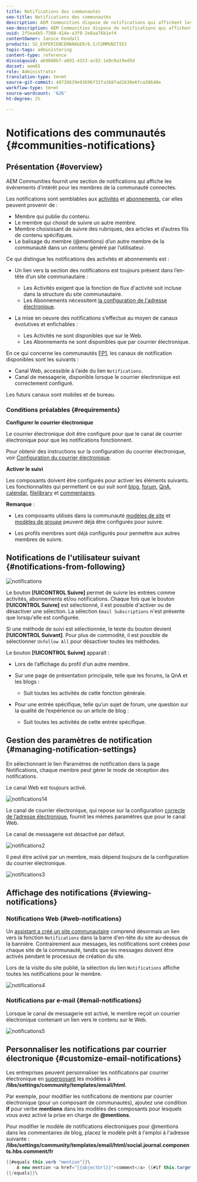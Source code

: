 ```yaml
---
title: Notifications des communautés
seo-title: Notifications des communautés
description: AEM Communities dispose de notifications qui affichent les événements d'intérêt pour le membre de la communauté connecté
seo-description: AEM Communities dispose de notifications qui affichent les événements d'intérêt pour le membre de la communauté connecté
uuid: 2f5ea4b5-7308-414e-a3f8-2e8aa76b1ef4
contentOwner: Janice Kendall
products: SG_EXPERIENCEMANAGER/6.5/COMMUNITIES
topic-tags: administering
content-type: reference
discoiquuid: ab9088b7-a691-4153-ac82-1e8c0a19ed5d
docset: aem65
role: Administrator
translation-type: tm+mt
source-git-commit: 48726639e93696f32fa368fad2630e6fca50640e
workflow-type: tm+mt
source-wordcount: '626'
ht-degree: 2%

---
```



# Notifications des communautés {#communities-notifications}

## Présentation {#overview}

AEM Communities fournit une section de notifications qui affiche les événements d’intérêt pour les membres de la communauté connectés.

Les notifications sont semblables aux [activités](/help/communities/essentials-activities.md) et [abonnements](/help/communities/subscriptions.md), car elles peuvent provenir de :

* Membre qui publie du contenu.
* Le membre qui choisit de suivre un autre membre.
* Membre choisissant de suivre des rubriques, des articles et d’autres fils de contenu spécifiques.
* Le balisage du membre (@mentions) d’un autre membre de la communauté dans un contenu généré par l’utilisateur.

Ce qui distingue les notifications des activités et abonnements est :

* Un lien vers la section des notifications est toujours présent dans l’en-tête d’un site communautaire :

   * Les Activités exigent que la fonction de flux d&#39;activité [](/help/communities/functions.md#activity-stream-function) soit incluse dans la structure du site communautaire.
   * Les Abonnements nécessitent [la configuration de l&#39;adresse électronique](/help/communities/email.md).

* La mise en oeuvre des notifications s’effectue au moyen de canaux évolutives et enfichables :

   * Les Activités ne sont disponibles que sur le Web.
   * Les Abonnements ne sont disponibles que par courrier électronique.

En ce qui concerne les communautés [FP1](/help/communities/deploy-communities.md#latestfeaturepack), les canaux de notification disponibles sont les suivants :

* Canal Web, accessible à l’aide du lien `Notifications`.
* Canal de messagerie, disponible lorsque le courrier électronique est correctement configuré.

Les futurs canaux sont mobiles et de bureau.

### Conditions préalables {#requirements}

**Configurer le courrier électronique**

Le courrier électronique doit être configuré pour que le canal de courrier électronique pour que les notifications fonctionnent.

Pour obtenir des instructions sur la configuration du courrier électronique, voir [Configuration du courrier électronique](/help/communities/analytics.md).

**Activer le suivi**

Les composants doivent être configurés pour activer les éléments suivants. Les fonctionnalités qui permettent ce qui suit sont [blog](/help/communities/blog-feature.md), [forum](/help/communities/forum.md), [QnA](/help/communities/working-with-qna.md), [calendar](/help/communities/calendar.md), [filelibrary](/help/communities/file-library.md) et [commentaires](/help/communities/comments.md).

**Remarque** :

* Les composants utilisés dans la communauté [modèles de site](/help/communities/sites.md) et [modèles de groupe](/help/communities/tools-groups.md) peuvent déjà être configurés pour suivre.

* Les profils membres sont déjà configurés pour permettre aux autres membres de suivre.

## Notifications de l&#39;utilisateur suivant {#notifications-from-following}

![notifications](assets/notifications.png)

Le bouton **[!UICONTROL Suivre]** permet de suivre les entrées comme activités, abonnements et/ou notifications. Chaque fois que le bouton **[!UICONTROL Suivre]** est sélectionné, il est possible d&#39;activer ou de désactiver une sélection. La sélection `Email Subscriptions` n&#39;est présente que lorsqu&#39;elle est configurée.

Si une méthode de suivi est sélectionnée, le texte du bouton devient **[!UICONTROL Suivant]**. Pour plus de commodité, il est possible de sélectionner `Unfollow All` pour désactiver toutes les méthodes.

Le bouton **[!UICONTROL Suivre]** apparaît :

* Lors de l’affichage du profil d’un autre membre.
* Sur une page de présentation principale, telle que les forums, la QnA et les blogs :

   * Suit toutes les activités de cette fonction générale.

* Pour une entrée spécifique, telle qu’un sujet de forum, une question sur la qualité de l’expérience ou un article de blog :

   * Suit toutes les activités de cette entrée spécifique.

## Gestion des paramètres de notification {#managing-notification-settings}

En sélectionnant le lien Paramètres de notification dans la page Notifications, chaque membre peut gérer le mode de réception des notifications.

Le canal Web est toujours activé.

![notifications14](assets/notifications1.png)

Le canal de courrier électronique, qui repose sur la configuration [correcte de l’adresse électronique](/help/communities/email.md), fournit les mêmes paramètres que pour le canal Web.

Le canal de messagerie est désactivé par défaut.

![notifications2](assets/notifications2.png)

Il peut être activé par un membre, mais dépend toujours de la configuration du courrier électronique.

![notifications3](assets/notifications3.png)

## Affichage des notifications {#viewing-notifications}

### Notifications Web {#web-notifications}

Un [assistant a créé un site communautaire](/help/communities/sites-console.md) comprend désormais un lien vers la fonction `Notifications` dans la barre d&#39;en-tête du site au-dessus de la bannière. Contrairement aux messages, les notifications sont créées pour chaque site de la communauté, tandis que les messages doivent être activés pendant le processus de création du site.

Lors de la visite du site publié, la sélection du lien `Notifications` affiche toutes les notifications pour le membre.

![notifications4](assets/notifications4.png)

### Notifications par e-mail {#email-notifications}

Lorsque le canal de messagerie est activé, le membre reçoit un courrier électronique contenant un lien vers le contenu sur le Web.

![notifications5](assets/notifications5.png)

## Personnaliser les notifications par courrier électronique {#customize-email-notifications}

Les entreprises peuvent personnaliser les notifications par courrier électronique en [superposant](/help/communities/client-customize.md#overlays) les modèles à **/libs/settings/community/templates/email/html**.

Par exemple, pour modifier les notifications de mentions par courrier électronique (pour un composant de communautés), ajoutez une condition **if** pour verbe **mentions** dans les modèles des composants pour lesquels vous avez activé la prise en charge de **@mentions**.

Pour modifier le modèle de notifications électroniques pour @mentions dans les commentaires de blog, placez le modèle prêt à l&#39;emploi à l&#39;adresse suivante : **/libs/settings/community/templates/email/html/social.journal.components.hbs.comment/fr**

```java
{{#equals this.verb "mention"}}\
    A new mention <a href="{{objectUrl}}">comment</a> {{#if this.target.properties.[jcr:title]}}to the article "{{{target.displayName}}}" {{/if}}was added by {{{user.name}}} on {{dateUtil this.published format="EEE, d MMM yyyy HH:mm:ss z"}}.\n \
{{/equals}}\
```

